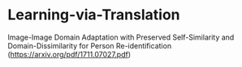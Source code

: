 # Learning-via-Translation
Image-Image Domain Adaptation with Preserved Self-Similarity and Domain-Dissimilarity for Person Re-identification (https://arxiv.org/pdf/1711.07027.pdf)
